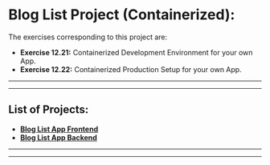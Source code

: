 # Blog List Project (Containerized):

The exercises corresponding to this project are:

- **Exercise 12.21:** Containerized Development Environment for your own App.
- **Exercise 12.22:** Containerized Production Setup for your own App.

---
---

## List of Projects:

- **[Blog List App Frontend](./bloglist-frontend)**
- **[Blog List App Backend](./bloglist-backend)**

---
---